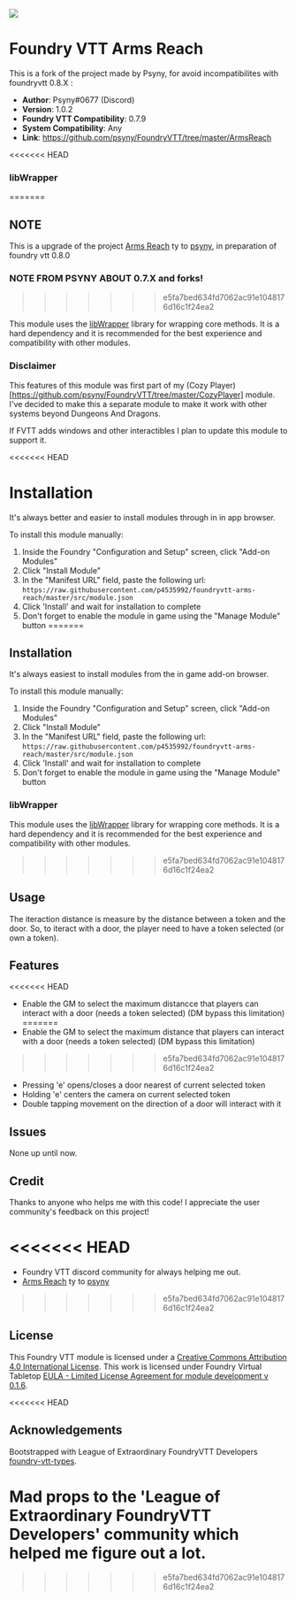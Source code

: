 ![](https://img.shields.io/badge/Foundry-v0.6.2-informational)

# Foundry VTT Arms Reach

This is a fork of the project made by Psyny, for avoid incompatibilites with foundryvtt 0.8.X :

* **Author**: Psyny#0677  (Discord)
* **Version**: 1.0.2
* **Foundry VTT Compatibility**: 0.7.9
* **System Compatibility**: Any
* **Link**: https://github.com/psyny/FoundryVTT/tree/master/ArmsReach

<<<<<<< HEAD
### libWrapper
=======

## NOTE

This is a upgrade of the project [Arms Reach](https://github.com/psyny/FoundryVTT/tree/master/ArmsReach) ty to [psyny](https://github.com/psyny), in preparation of foundry vtt 0.8.0

### NOTE FROM PSYNY ABOUT 0.7.X and forks!
>>>>>>> e5fa7bed634fd7062ac91e1048176d16c1f24ea2

This module uses the [libWrapper](https://github.com/ruipin/fvtt-lib-wrapper) library for wrapping core methods. It is a hard dependency and it is recommended for the best experience and compatibility with other modules.

### Disclaimer

This features of this module was first part of my (Cozy Player)[https://github.com/psyny/FoundryVTT/tree/master/CozyPlayer] module. I've decided to make this a separate module to make it work with other systems beyond Dungeons And Dragons.

If FVTT adds windows and other interactibles I plan to update this module to support it.

<<<<<<< HEAD
# Installation

It's always better and easier to install modules through in in app browser.

To install this module manually:
1. Inside the Foundry "Configuration and Setup" screen, click "Add-on Modules"
2. Click "Install Module"
3. In the "Manifest URL" field, paste the following url:
`https://raw.githubusercontent.com/p4535992/foundryvtt-arms-reach/master/src/module.json`
4. Click 'Install' and wait for installation to complete
5. Don't forget to enable the module in game using the "Manage Module" button
=======
## Installation

It's always easiest to install modules from the in game add-on browser.

To install this module manually:
1.  Inside the Foundry "Configuration and Setup" screen, click "Add-on Modules"
2.  Click "Install Module"
3.  In the "Manifest URL" field, paste the following url:
`https://raw.githubusercontent.com/p4535992/foundryvtt-arms-reach/master/src/module.json`
4.  Click 'Install' and wait for installation to complete
5.  Don't forget to enable the module in game using the "Manage Module" button

### libWrapper

This module uses the [libWrapper](https://github.com/ruipin/fvtt-lib-wrapper) library for wrapping core methods. It is a hard dependency and it is recommended for the best experience and compatibility with other modules.
>>>>>>> e5fa7bed634fd7062ac91e1048176d16c1f24ea2

## Usage

The iteraction distance is measure by the distance between a token and the door. So, to iteract with a door, the player need to have a token selected (or own a token).

## Features

<<<<<<< HEAD
* Enable the GM to select the maximum distancce that players can interact with a door (needs a token selected) (DM bypass this limitation)
=======
* Enable the GM to select the maximum distance that players can interact with a door (needs a token selected) (DM bypass this limitation)
>>>>>>> e5fa7bed634fd7062ac91e1048176d16c1f24ea2
* Pressing 'e' opens/closes a door nearest of current selected token
* Holding 'e' centers the camera on current selected token
* Double tapping movement on the direction of a door will interact with it

## Issues

None up until now.
## Credit

Thanks to anyone who helps me with this code! I appreciate the user community's feedback on this project!

<<<<<<< HEAD
=======
- Foundry VTT discord community for always helping me out.
- [Arms Reach](https://github.com/psyny/FoundryVTT/tree/master/ArmsReach) ty to [psyny](https://github.com/psyny)

>>>>>>> e5fa7bed634fd7062ac91e1048176d16c1f24ea2
## License
This Foundry VTT module is licensed under a [Creative Commons Attribution 4.0 International License](http://creativecommons.org/licenses/by/4.0/).
This work is licensed under Foundry Virtual Tabletop [EULA - Limited License Agreement for module development v 0.1.6](http://foundryvtt.com/pages/license.html).

<<<<<<< HEAD
## Acknowledgements

Bootstrapped with League of Extraordinary FoundryVTT Developers  [foundry-vtt-types](https://github.com/League-of-Foundry-Developers/foundry-vtt-types).

Mad props to the 'League of Extraordinary FoundryVTT Developers' community which helped me figure out a lot.
=======
>>>>>>> e5fa7bed634fd7062ac91e1048176d16c1f24ea2

